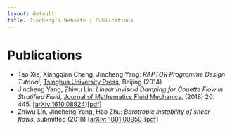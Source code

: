 ```yaml
---
layout: default
title: Jincheng's Website | Publications
---
```


# Publications

<div class="post" markdown="1">

- Tao Xie, Xiangqian Cheng, Jincheng Yang: *RAPTOR Programme Design Tutorial*, [Tsinghua University Press](http://www.tup.tsinghua.edu.cn/booksCenter/book_05438301.html), Beijing (2014)
- Jincheng Yang, Zhiwu Lin: *Linear Inviscid Damping for Couette Flow in Stratified Fluid*, [Journal of Mathematics Fluid Mechanics](https://link.springer.com/article/10.1007%2Fs00021-017-0328-3), (2018) 20: 445. [[arXiv:1610.08924](https://arxiv.org/abs/1610.08924)][[pdf](/users/jcyang/assets/files/inviscid-damping.pdf)]
- Zhiwu Lin, Jincheng Yang, Hao Zhu: *Barotropic instability of shear flows*, submitted (2018) [[arXiv: 1801.00950](https://arxiv.org/abs/1801.00950)][[pdf](/users/jcyang/assets/files/1801.00950.pdf)]

</div>
